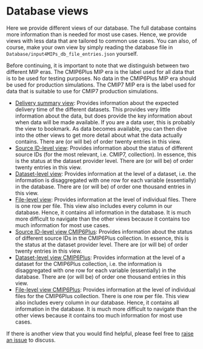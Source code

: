 # Database views

Here we provide different views of our database.
The full database contains more information than is needed for most use cases.
Hence, we provide views with less data that are tailored to common use cases.
You can also, of course, make your own view 
by simply reading the database file in 
`Database/input4MIPs_db_file_entries.json` yourself.

Before continuing, it is important to note that we distinguish between two different MIP eras.
The CMIP6Plus MIP era is the label used for all data that is to be used for testing purposes.
No data in the CMIP6Plus MIP era should be used for production simulations.
The CMIP7 MIP era is the label used for data that is suitable to use for CMIP7 production simulations.

- [Delivery summary view](input4MIPs_delivery-summary.html):
  Provides information about the expected delivery time of the different datasets.
  This provides very little information about the data,
  but does provide the key information about when data will be made available.
  If you are a data user, this is probably the view to bookmark.
  As data becomes available, you can then dive into the other views
  to get more detail about what the data actually contains.
  There are (or will be) of order twenty entries in this view.
- [Source ID-level view](input4MIPs_source-id_CMIP7.html):
  Provides information about the status of different source IDs
    (for the most relevant, i.e. CMIP7, collection).
  In essence, this is the status at the dataset provider level.
  There are (or will be) of order twenty entries in this view.
- [Dataset-level view](input4MIPs_datasets_CMIP7.html):
  Provides information at the level of a dataset,
  i.e. the information is disaggregated
  with one row for each variable
  (essentially) in the database.
  There are (or will be) of order one thousand entries in this view.
- [File-level view](input4MIPs_files_CMIP7.html):
  Provides information at the level of individual files.
  There is one row per file.
  This view also includes every column in our database.
  Hence, it contains all information in the database.
  It is much more difficult to navigate than the other views
  because it contains too much information for most use cases.
- [Source ID-level view CMIP6Plus](input4MIPs_source-id_CMIP6Plus.html):
  Provides information about the status of different source IDs in the CMIP6Plus collection.
  In essence, this is the status at the dataset provider level.
  There are (or will be) of order twenty entries in this view.
- [Dataset-level view CMIP6Plus](input4MIPs_datasets_CMIP6Plus.html):
  Provides information at the level of a dataset for the CMIP6Plus collection,
  i.e. the information is disaggregated
  with one row for each variable
  (essentially) in the database.
  There are (or will be) of order one thousand entries in this view.
- [File-level view CMIP6Plus](input4MIPs_files_CMIP6Plus.html):
  Provides information at the level of individual files for the CMIP6Plus collection.
  There is one row per file.
  This view also includes every column in our database.
  Hence, it contains all information in the database.
  It is much more difficult to navigate than the other views
  because it contains too much information for most use cases.

If there is another view that you would find helpful,
please feel free to [raise an issue](https://github.com/PCMDI/input4MIPs_CVs/issues/new)
to discuss.
